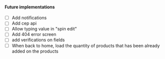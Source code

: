 #### Future implementations

- [ ] Add notifications
- [ ] Add cep api
- [ ] Allow typing value in "spin edit"
- [ ] Add 404 error screen
- [ ] add verifications on fields
- [ ] When back to home, load the quantity of products that has been already added on the products
